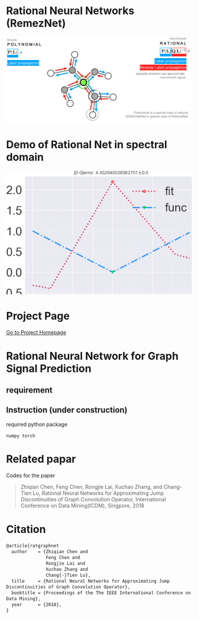 # Rational Neural Networks (RemezNet)
![remez net](ratnet.png)

# Demo of Rational Net in spectral domain
![approximation by rational neural networks](demo.gif)

# Project Page
[Go to Project Homepage](http://aquastar.github.com/RationalGraphNet)
 
# Rational Neural Network for Graph Signal Prediction

## requirement

## Instruction (under construction)
required python package
```
numpy torch 
```


# Related papar
Codes for the paper 
> Zhiqian Chen, Feng Chen, Rongjie Lai, Xuchao Zhang, and Chang-Tien Lu, Rational Neural Networks for Approximating Jump Discontinuities of Graph Convolution Operator, International Conference on Data Mining(ICDM), Singpore, 2018

# Citation
```
@article{ratgraphnet
  author    = {Zhiqian Chen and
               Feng Chen and
               Rongjie Lai and
               Xuchao Zhang and
               Chang{-}Tien Lu},
  title     = {Rational Neural Networks for Approximating Jump Discontinuities of Graph Convolution Operator},
  booktitle = {Proceedings of the The IEEE International Conference on Data Mining},
  year      = {2018},
}
```
